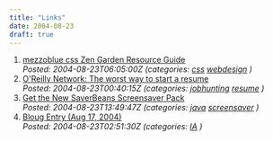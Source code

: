 ```yaml
---
title: "Links"
date: 2004-08-23
draft: true
---
```

1.  [mezzoblue css Zen Garden Resource Guide](https://web.archive.org/web/20040924085445/http://www.mezzoblue.com/zengarden/resources/)  
    _Posted: 2004-08-23T06:05:00Z (categories: [css](https://web.archive.org/web/20040924085445/http://del.icio.us/tlockney/css) [webdesign](https://web.archive.org/web/20040924085445/http://del.icio.us/tlockney/webdesign) )_
2.  [O'Reilly Network: The worst way to start a resume](https://web.archive.org/web/20040924085445/http://www.oreillynet.com/pub/wlg/5461)  
    _Posted: 2004-08-23T00:40:15Z (categories: [jobhunting](https://web.archive.org/web/20040924085445/http://del.icio.us/tlockney/jobhunting) [resume](https://web.archive.org/web/20040924085445/http://del.icio.us/tlockney/resume) )_
3.  [Get the New SaverBeans Screensaver Pack](https://web.archive.org/web/20040924085445/http://java.sun.com/developer/technicalArticles/J2SE/Desktop/saverbeans.html)  
    _Posted: 2004-08-23T13:49:47Z (categories: [java](https://web.archive.org/web/20040924085445/http://del.icio.us/tlockney/java) [screensaver](https://web.archive.org/web/20040924085445/http://del.icio.us/tlockney/screensaver) )_
4.  [Bloug Entry (Aug 17, 2004)](https://web.archive.org/web/20040924085445/http://louisrosenfeld.com/home/bloug_archive/000286.html)  
    _Posted: 2004-08-23T02:51:30Z (categories: [IA](https://web.archive.org/web/20040924085445/http://del.icio.us/tlockney/IA) )_	
